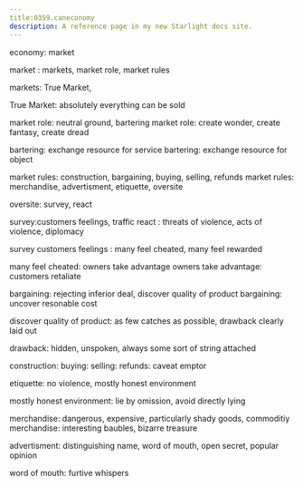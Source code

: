 ```yaml
---
title:0359.caneconomy
description: A reference page in my new Starlight docs site.
---
```


economy: market 

market : markets, market role, market rules

markets: True Market, 

True Market: absolutely everything can be sold   

market role: neutral ground, bartering
market role: create wonder, create fantasy, create dread

bartering: exchange resource for service
bartering: exchange resource for object 
  
market rules: construction, bargaining, buying, selling, refunds 
market rules: merchandise, advertisment, etiquette, oversite 

oversite: survey, react 

survey:customers feelings, traffic 
react : threats of violence, acts of violence, diplomacy 

survey customers feelings : many feel cheated, many feel rewarded 

many feel cheated: owners take advantage
owners take advantage: customers retaliate 

bargaining: rejecting inferior deal, discover quality of product
bargaining: uncover resonable cost  

discover quality of product: as few catches as possible, drawback clearly laid out

drawback: hidden, unspoken, always some sort of string attached  

construction: 
buying: 
selling: 
refunds: caveat emptor

etiquette: no violence, mostly honest environment

mostly honest environment: lie by omission, avoid directly lying 

merchandise: dangerous, expensive, particularly shady goods, commoditiy
merchandise: interesting baubles, bizarre treasure 

advertisment: distinguishing name, word of mouth, open secret, popular opinion

word of mouth: furtive whispers



